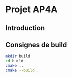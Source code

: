 
# Projet AP4A

## Introduction



## Consignes de build

```sh
mkdir build
cd build
cmake ..
cmake --build .
```